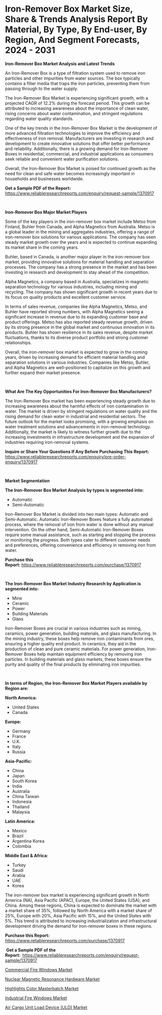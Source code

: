 <p><h1>Iron-Remover Box Market Size, Share & Trends Analysis Report By Material, By Type, By End-user, By Region, And Segment Forecasts, 2024 - 2031</h1></p><p><strong>Iron-Remover Box Market Analysis and Latest Trends</strong></p>
<p><p>An Iron-Remover Box is a type of filtration system used to remove iron particles and other impurities from water sources. The box typically contains a filter media that traps the iron particles, preventing them from passing through to the water supply. </p><p>The Iron-Remover Box Market is experiencing significant growth, with a projected CAGR of 12.2% during the forecast period. This growth can be attributed to increasing awareness about the importance of clean water, rising concerns about water contamination, and stringent regulations regarding water quality standards. </p><p>One of the key trends in the Iron-Remover Box Market is the development of more advanced filtration technologies to improve the efficiency and effectiveness of iron removal. Manufacturers are investing in research and development to create innovative solutions that offer better performance and reliability. Additionally, there is a growing demand for Iron-Remover Boxes in residential, commercial, and industrial applications as consumers seek reliable and convenient water purification solutions.</p><p>Overall, the Iron-Remover Box Market is poised for continued growth as the need for clean and safe water becomes increasingly important in households and businesses worldwide.</p></p>
<p><strong>Get a Sample PDF of the Report:&nbsp;</strong> <a href="https://www.reliableresearchreports.com/enquiry/request-sample/1370917">https://www.reliableresearchreports.com/enquiry/request-sample/1370917</a></p>
<p>&nbsp;</p>
<p><strong>Iron-Remover Box Major Market Players</strong></p>
<p><p>Some of the key players in the iron-remover box market include Metso from Finland, Buhler from Canada, and Alpha Magnetics from Australia. Metso is a global leader in the mining and aggregates industries, offering a range of iron-remover box solutions for various applications. The company has seen steady market growth over the years and is expected to continue expanding its market share in the coming years.</p><p>Buhler, based in Canada, is another major player in the iron-remover box market, providing innovative solutions for material handling and separation processes. The company has a strong presence in the market and has been investing in research and development to stay ahead of the competition.</p><p>Alpha Magnetics, a company based in Australia, specializes in magnetic separation technology for various industries, including mining and recycling. The company has shown significant growth in recent years due to its focus on quality products and excellent customer service.</p><p>In terms of sales revenue, companies like Alpha Magnetics, Metso, and Buhler have reported strong numbers, with Alpha Magnetics seeing a significant increase in revenue due to its expanding customer base and product offerings. Metso has also reported steady revenue growth, driven by its strong presence in the global market and continuous innovation in its products. Buhler has shown resilience in its sales revenue, despite market fluctuations, thanks to its diverse product portfolio and strong customer relationships.</p><p>Overall, the iron-remover box market is expected to grow in the coming years, driven by increasing demand for efficient material handling and separation solutions in various industries. Companies like Metso, Buhler, and Alpha Magnetics are well-positioned to capitalize on this growth and further expand their market presence.</p></p>
<p>&nbsp;</p>
<p><strong>What Are The Key Opportunities For Iron-Remover Box Manufacturers?</strong></p>
<p><p>The Iron-Remover Box market has been experiencing steady growth due to increasing awareness about the harmful effects of iron contamination in water. The market is driven by stringent regulations on water quality and the rising demand for clean water in industrial and residential sectors. The future outlook for the market looks promising, with a growing emphasis on water treatment solutions and advancements in iron-removal technology. Additionally, the market is likely to witness further growth due to the increasing investments in infrastructure development and the expansion of industries requiring iron-removal systems.</p></p>
<p><strong>Inquire or Share Your Questions If Any Before Purchasing This Report:</strong> <a href="https://www.reliableresearchreports.com/enquiry/pre-order-enquiry/1370917">https://www.reliableresearchreports.com/enquiry/pre-order-enquiry/1370917</a></p>
<p>&nbsp;</p>
<p><strong>Market Segmentation</strong></p>
<p><strong>The Iron-Remover Box Market Analysis by types is segmented into:</strong></p>
<p><ul><li>Automatic</li><li>Semi-Automatic</li></ul></p>
<p><p>Iron-Remover Box Market is divided into two main types: Automatic and Semi-Automatic. Automatic Iron-Remover Boxes feature a fully automated process, where the removal of iron from water is done without any manual intervention. On the other hand, Semi-Automatic Iron-Remover Boxes require some manual assistance, such as starting and stopping the process or monitoring the progress. Both types cater to different customer needs and preferences, offering convenience and efficiency in removing iron from water.</p></p>
<p><strong>Purchase this Report:&nbsp;</strong><a href="https://www.reliableresearchreports.com/purchase/1370917">https://www.reliableresearchreports.com/purchase/1370917</a></p>
<p>&nbsp;</p>
<p><strong>The Iron-Remover Box Market Industry Research by Application is segmented into:</strong></p>
<p><ul><li>Mine</li><li>Ceramic</li><li>Power</li><li>Building Materials</li><li>Glass</li></ul></p>
<p><p>Iron-Remover Boxes are crucial in various industries such as mining, ceramics, power generation, building materials, and glass manufacturing. In the mining industry, these boxes help remove iron contaminants from ores, ensuring a higher quality end product. In ceramics, they aid in the production of clean and pure ceramic materials. For power generation, Iron-Remover Boxes help maintain equipment efficiency by removing iron particles. In building materials and glass markets, these boxes ensure the purity and quality of the final products by eliminating iron impurities.</p></p>
<p>&nbsp;</p>
<p><strong>In terms of Region, the Iron-Remover Box Market Players available by Region are:</strong></p>
<p>
    <p> <strong> North America: </strong>
        <ul>
            <li>United States</li>
            <li>Canada</li>
        </ul>
        </p> 
    <p> <strong> Europe: </strong>
        <ul>
            <li>Germany</li>
            <li>France</li>
            <li>U.K.</li>
            <li>Italy</li>
            <li>Russia</li>
        </ul>
        </p> 
    <p> <strong> Asia-Pacific: </strong>
        <ul>
            <li>China</li>
            <li>Japan</li>
            <li>South Korea</li>
            <li>India</li>
            <li>Australia</li>
            <li>China Taiwan</li>
            <li>Indonesia</li>
            <li>Thailand</li>
            <li>Malaysia</li>
        </ul>
        </p> 
    <p> <strong> Latin America: </strong>
        <ul>
            <li>Mexico</li>
            <li>Brazil</li>
            <li>Argentina Korea</li>
            <li>Colombia</li>
        </ul>
        </p> 
    <p> <strong> Middle East & Africa: </strong>
        <ul>
            <li>Turkey</li>
            <li>Saudi</li>
            <li>Arabia</li>
            <li>UAE</li>
            <li>Korea</li>
        </ul>
    </p>
    </p>
<p><p>The iron-remover box market is experiencing significant growth in North America (NA), Asia Pacific (APAC), Europe, the United States (USA), and China. Among these regions, China is expected to dominate the market with a market share of 35%, followed by North America with a market share of 25%, Europe with 20%, Asia Pacific with 15%, and the United States with 5%. This trend is attributed to increasing industrialization and infrastructural development driving the demand for iron-remover boxes in these regions.</p></p>
<p><strong>Purchase this Report: </strong><a href="https://www.reliableresearchreports.com/purchase/1370917">https://www.reliableresearchreports.com/purchase/1370917</a></p>
<p>&nbsp;<strong>Get a Sample PDF of the Report:&nbsp;&nbsp;</strong><a href="https://www.reliableresearchreports.com/enquiry/request-sample/1370917">https://www.reliableresearchreports.com/enquiry/request-sample/1370917</a></p>
<p><strong></strong></p>
<p><p><a href="https://issuu.com/reportprime-2/docs/commercial-fire-windows-market-size-2030.pptx">Commercial Fire Windows Market</a></p><p><a href="https://github.com/ChiragRP21/Market-Research-Report-List-3/blob/main/nuclear-magnetic-resonance-hardware-market.md">Nuclear Magnetic Resonance Hardware Market</a></p><p><a href="https://github.com/maliyahmorrow6654/Market-Research-Report-List-3/blob/main/highlights-color-masterbatch-market.md">Highlights Color Masterbatch Market</a></p><p><a href="https://issuu.com/reportprime-2/docs/industrial-fire-windows-market-size-2030.pptx">Industrial Fire Windows Market</a></p><p><a href="https://medium.com/p/ce131072b864/edit">Air Cargo Unit Load Device (ULD) Market</a></p></p>